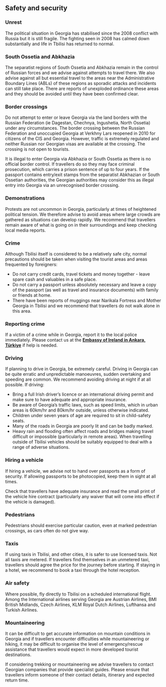 ## Safety and security

### **Unrest**

The political situation in Georgia has stabilised since the 2008 conflict with Russia but it is still fragile. The fighting seen in 2008 has calmed down substantially and life in Tbilisi has returned to normal.

### **South Ossetia and Abkhazia**

The separatist regions of South Ossetia and Abkhazia remain in the control of Russian forces and we advise against attempts to travel there. We also advise against all but essential travel to the areas near the Administrative Boundary Lines (ABLs) of these regions as sporadic attacks and incidents can still take place. There are reports of unexploded ordinance these areas and they should be avoided until they have been confirmed clear.

### **Border crossings**

Do not attempt to enter or leave Georgia via the land borders with the Russian Federation (ie Dagestan, Chechnya, Ingushetia, North Ossetia) under any circumstances. The border crossing between the Russian Federation and unoccupied Georgia at Verkhny Lars reopened in 2010 for citizens of the CIS and Georgia. However, traffic is extremely regulated and neither Russian nor Georgian visas are available at the crossing. The crossing is not open to tourists.

It is illegal to enter Georgia via Abkhazia or South Ossetia as there is no official border control. If travellers do so they may face criminal prosecution, which carries a prison sentence of up to four years. If the passport contains entry/exit stamps from the separatist Abkhazian or South Ossetian authorities, the Georgian authorities may consider this as illegal entry into Georgia via an unrecognised border crossing.

### **Demonstrations**

Protests are not uncommon in Georgia, particularly at times of heightened political tension. We therefore advise to avoid areas where large crowds are gathered as situations can develop rapidly. We recommend that travellers remain aware of what is going on in their surroundings and keep checking local media reports.

### **Crime**

Although Tbilisi itself is considered to be a relatively safe city, normal precautions should be taken when visiting the tourist areas and areas frequented by foreigners:

* Do not carry credit cards, travel tickets and money together - leave spare cash and valuables in a safe place.
* Do not carry a passport unless absolutely necessary and leave a copy of the passport (as well as travel and insurance documents) with family or friends at home.
* There have been reports of muggings near Narikala Fortress and Mother Georgia in Tbilisi and we recommend that travellers do not walk alone in this area.

### **Reporting crime**

If a victim of a crime while in Georgia, report it to the local police immediately. Please contact us at the [**Embassy of Ireland in Ankara, Türkiye**](https://www.ireland.ie/en/turkiye/ankara/) if help is needed.

### **Driving**

If planning to drive in Georgia, be extremely careful. Driving in Georgia can be quite erratic and unpredictable manoeuvres, sudden overtaking and speeding are common. We recommend avoiding driving at night if at all possible. If driving:

* Bring a full Irish driver’s licence or an international driving permit and make sure to have adequate and appropriate insurance.
* Be aware of Georgia’s traffic laws, such as speed limits, which in urban areas is 60km/hr and 80km/hr outside, unless otherwise indicated.
* Children under seven years of age are required to sit in child-safety seats.
* Many of the roads in Georgia are poorly lit and can be badly marked.
* Heavy rain and flooding often affect roads and bridges making travel difficult or impossible (particularly in remote areas). When travelling outside of Tbilisi vehicles should be suitably equipped to deal with a range of adverse situations.

### **Hiring a vehicle**

If hiring a vehicle, we advise not to hand over passports as a form of security. If allowing passports to be photocopied, keep them in sight at all times.

Check that travellers have adequate insurance and read the small print of the vehicle hire contract (particularly any waiver that will come into effect if the vehicle is damaged).

### **Pedestrians**

Pedestrians should exercise particular caution, even at marked pedestrian crossings, as cars often do not give way.

### **Taxis**

If using taxis in Tbilisi, and other cities, it is safer to use licensed taxis. Not all taxis are metered. If travellers find themselves in an unmetered taxi, travellers should agree the price for the journey before starting. If staying in a hotel, we recommend to book a taxi through the hotel reception.

### **Air safety**

Where possible, fly directly to Tbilisi on a scheduled international flight. Among the International airlines serving Georgia are Austrian Airlines, BMI British Midlands, Czech Airlines, KLM Royal Dutch Airlines, Lufthansa and Turkish Airlines.

### **Mountaineering**

It can be difficult to get accurate information on mountain conditions in Georgia and if travellers encounter difficulties while mountaineering or hiking, it may be difficult to organise the level of emergency/rescue assistance that travellers would expect in more developed tourist destinations.

If considering trekking or mountaineering we advise travellers to contact Georgian companies that provide specialist guides. Please ensure that travellers inform someone of their contact details, itinerary and expected return time.